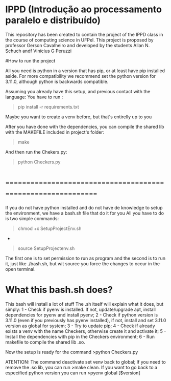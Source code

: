 # IPPD (Introdução ao processamento paralelo e distribuído)

This repository has been created to contain the project of the IPPD class in the course of computing science in UFPel.
This project is proposed by professor Gerson Cavalheiro and developed by the students Allan N. Schuch andf Vinícius G Peruzzi

#How to run the project

All you need is python in a version that has pip, or at least have pip installed aside.
For more compatibility we recommend set the python version for 3.11.0, although python is backwards compatible.

Assuming you already have this setup, and previous contact with the language:
You have to run :
>pip install -r requirements.txt

Maybe you want to create a venv before, but that's entirelly up to you

After you have done with the dependencies, you can compile the shared lib with the MAKEFILE included in project's folder:
>make

And then run the Chekers.py:
>python Checkers.py

# ------------------------------------------------------------

If you do not have python installed and do not have de knowledge to setup the environment, we have a bash.sh file that do it for you
All you have to do is two simple commands:

>chmod +x SetupProjectEnv.sh
-
>source SetupProjectenv.sh

The first one is to set permission to run as program and the second is to run it, just like ./bash.sh, but wit source you force the changes to occur in the open terminal.

# What this bash.sh does?
This bash will install a lot of stuff
The .sh itself will explain what it does, but simply:
1 - Check if pyenv is installed. If not, update/upgrade apt, install dependencies for pyenv and install pyenv;
2 - Check if python version is 3.11.0 (even if you previously has pyenv installed), if not, install and set 3.11.0 version as global for system;
3 - Try to update pip;
4 - Check if already exists a venv with the name Checkers, otherwise create it and activate it;
5 - Install the dependencies with pip in the Checkers environment;
6 - Run makefile to compile the shared lib .so.

Now the setup is ready for the command >python Checkers.py

ATENTION: The command deactivate set venv back to global;
    If you need to remove the .so lib, you can run >make clean.
    If you want to go back to a especified python version you can run >pyenv global [$version]